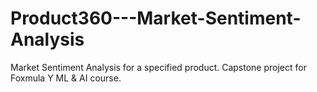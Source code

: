 # Product360---Market-Sentiment-Analysis
Market Sentiment Analysis for a specified product. Capstone project for Foxmula Y ML &amp; AI course.
